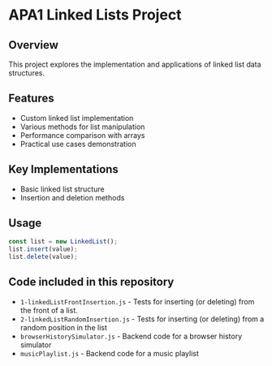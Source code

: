 # APA1 Linked Lists Project

## Overview
This project explores the implementation and applications of linked list data structures.

## Features
- Custom linked list implementation
- Various methods for list manipulation
- Performance comparison with arrays
- Practical use cases demonstration

## Key Implementations
- Basic linked list structure
- Insertion and deletion methods

## Usage
```javascript
const list = new LinkedList();
list.insert(value);
list.delete(value);
```

## Code included in this repository

- `1-linkedListFrontInsertion.js` - Tests for inserting (or deleting) from the front of a list.
- `2-linkedListRandomInsertion.js` - Tests for inserting (or deleting) from a random position in the list
- `browserHistorySimulator.js` - Backend code for a browser history simulator
- `musicPlaylist.js` - Backend code for a music playlist